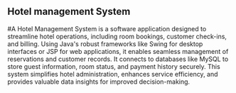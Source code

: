 ## Hotel management System
#A Hotel Management System is a software application designed to streamline hotel operations, including room bookings, customer check-ins, and billing. Using Java's robust frameworks like Swing for desktop interfaces or JSP for web applications, it enables seamless management of reservations and customer records. It connects to databases like MySQL to store guest information, room status, and payment history securely. This system simplifies hotel administration, enhances service efficiency, and provides valuable data insights for improved decision-making.
